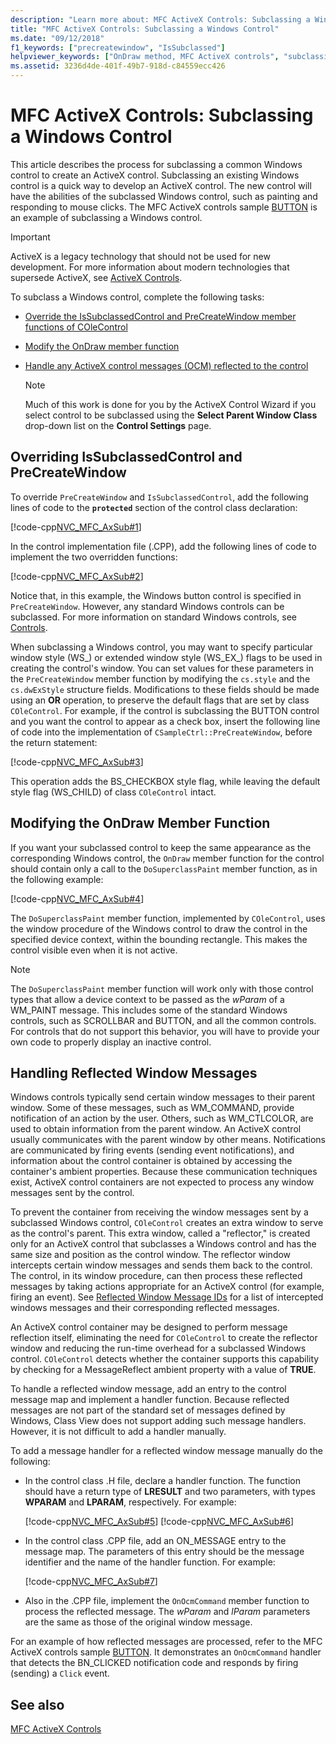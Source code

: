 ```yaml
---
description: "Learn more about: MFC ActiveX Controls: Subclassing a Windows Control"
title: "MFC ActiveX Controls: Subclassing a Windows Control"
ms.date: "09/12/2018"
f1_keywords: ["precreatewindow", "IsSubclassed"]
helpviewer_keywords: ["OnDraw method, MFC ActiveX controls", "subclassing", "DoSuperclassPaint method [MFC]", "subclassing Windows controls", "subclassing, Windows controls", "reflected messages, in ActiveX controls", "PreCreateWindow method, overriding", "MFC ActiveX controls [MFC], subclassed controls", "MFC ActiveX controls [MFC], creating", "IsSubclassed method [MFC]"]
ms.assetid: 3236d4de-401f-49b7-918d-c84559ecc426
---
```

# MFC ActiveX Controls: Subclassing a Windows Control

This article describes the process for subclassing a common Windows control to create an ActiveX control. Subclassing an existing Windows control is a quick way to develop an ActiveX control. The new control will have the abilities of the subclassed Windows control, such as painting and responding to mouse clicks. The MFC ActiveX controls sample [BUTTON](../overview/visual-cpp-samples.md) is an example of subclassing a Windows control.

>[!IMPORTANT]
> ActiveX is a legacy technology that should not be used for new development. For more information about modern technologies that supersede ActiveX, see [ActiveX Controls](activex-controls.md).

To subclass a Windows control, complete the following tasks:

- [Override the IsSubclassedControl and PreCreateWindow member functions of COleControl](#_core_overriding_issubclassedcontrol_and_precreatewindow)

- [Modify the OnDraw member function](#_core_modifying_the_ondraw_member_function)

- [Handle any ActiveX control messages (OCM) reflected to the control](#_core_handling_reflected_window_messages)

   > [!NOTE]
   > Much of this work is done for you by the ActiveX Control Wizard if you select control to be subclassed using the **Select Parent Window Class** drop-down list on the **Control Settings** page.

## <a name="_core_overriding_issubclassedcontrol_and_precreatewindow"></a> Overriding IsSubclassedControl and PreCreateWindow

To override `PreCreateWindow` and `IsSubclassedControl`, add the following lines of code to the **`protected`** section of the control class declaration:

[!code-cpp[NVC_MFC_AxSub#1](codesnippet/cpp/mfc-activex-controls-subclassing-a-windows-control_1.h)]

In the control implementation file (.CPP), add the following lines of code to implement the two overridden functions:

[!code-cpp[NVC_MFC_AxSub#2](codesnippet/cpp/mfc-activex-controls-subclassing-a-windows-control_2.cpp)]

Notice that, in this example, the Windows button control is specified in `PreCreateWindow`. However, any standard Windows controls can be subclassed. For more information on standard Windows controls, see [Controls](controls-mfc.md).

When subclassing a Windows control, you may want to specify particular window style (WS_) or extended window style (WS_EX_) flags to be used in creating the control's window. You can set values for these parameters in the `PreCreateWindow` member function by modifying the `cs.style` and the `cs.dwExStyle` structure fields. Modifications to these fields should be made using an **OR** operation, to preserve the default flags that are set by class `COleControl`. For example, if the control is subclassing the BUTTON control and you want the control to appear as a check box, insert the following line of code into the implementation of `CSampleCtrl::PreCreateWindow`, before the return statement:

[!code-cpp[NVC_MFC_AxSub#3](codesnippet/cpp/mfc-activex-controls-subclassing-a-windows-control_3.cpp)]

This operation adds the BS_CHECKBOX style flag, while leaving the default style flag (WS_CHILD) of class `COleControl` intact.

## <a name="_core_modifying_the_ondraw_member_function"></a> Modifying the OnDraw Member Function

If you want your subclassed control to keep the same appearance as the corresponding Windows control, the `OnDraw` member function for the control should contain only a call to the `DoSuperclassPaint` member function, as in the following example:

[!code-cpp[NVC_MFC_AxSub#4](codesnippet/cpp/mfc-activex-controls-subclassing-a-windows-control_4.cpp)]

The `DoSuperclassPaint` member function, implemented by `COleControl`, uses the window procedure of the Windows control to draw the control in the specified device context, within the bounding rectangle. This makes the control visible even when it is not active.

> [!NOTE]
> The `DoSuperclassPaint` member function will work only with those control types that allow a device context to be passed as the *wParam* of a WM_PAINT message. This includes some of the standard Windows controls, such as SCROLLBAR and BUTTON, and all the common controls. For controls that do not support this behavior, you will have to provide your own code to properly display an inactive control.

## <a name="_core_handling_reflected_window_messages"></a> Handling Reflected Window Messages

Windows controls typically send certain window messages to their parent window. Some of these messages, such as WM_COMMAND, provide notification of an action by the user. Others, such as WM_CTLCOLOR, are used to obtain information from the parent window. An ActiveX control usually communicates with the parent window by other means. Notifications are communicated by firing events (sending event notifications), and information about the control container is obtained by accessing the container's ambient properties. Because these communication techniques exist, ActiveX control containers are not expected to process any window messages sent by the control.

To prevent the container from receiving the window messages sent by a subclassed Windows control, `COleControl` creates an extra window to serve as the control's parent. This extra window, called a "reflector," is created only for an ActiveX control that subclasses a Windows control and has the same size and position as the control window. The reflector window intercepts certain window messages and sends them back to the control. The control, in its window procedure, can then process these reflected messages by taking actions appropriate for an ActiveX control (for example, firing an event). See [Reflected Window Message IDs](reflected-window-message-ids.md) for a list of intercepted windows messages and their corresponding reflected messages.

An ActiveX control container may be designed to perform message reflection itself, eliminating the need for `COleControl` to create the reflector window and reducing the run-time overhead for a subclassed Windows control. `COleControl` detects whether the container supports this capability by checking for a MessageReflect ambient property with a value of **TRUE**.

To handle a reflected window message, add an entry to the control message map and implement a handler function. Because reflected messages are not part of the standard set of messages defined by Windows, Class View does not support adding such message handlers. However, it is not difficult to add a handler manually.

To add a message handler for a reflected window message manually do the following:

- In the control class .H file, declare a handler function. The function should have a return type of **LRESULT** and two parameters, with types **WPARAM** and **LPARAM**, respectively. For example:

   [!code-cpp[NVC_MFC_AxSub#5](codesnippet/cpp/mfc-activex-controls-subclassing-a-windows-control_5.h)]
    [!code-cpp[NVC_MFC_AxSub#6](codesnippet/cpp/mfc-activex-controls-subclassing-a-windows-control_6.h)]

- In the control class .CPP file, add an ON_MESSAGE entry to the message map. The parameters of this entry should be the message identifier and the name of the handler function. For example:

   [!code-cpp[NVC_MFC_AxSub#7](codesnippet/cpp/mfc-activex-controls-subclassing-a-windows-control_7.cpp)]

- Also in the .CPP file, implement the `OnOcmCommand` member function to process the reflected message. The *wParam* and *lParam* parameters are the same as those of the original window message.

For an example of how reflected messages are processed, refer to the MFC ActiveX controls sample [BUTTON](../overview/visual-cpp-samples.md). It demonstrates an `OnOcmCommand` handler that detects the BN_CLICKED notification code and responds by firing (sending) a `Click` event.

## See also

[MFC ActiveX Controls](mfc-activex-controls.md)
